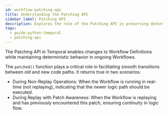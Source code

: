 ```yaml
---
id: workflow-patching-api
title: Understanding the Patching API
sidebar_label: Patching API
description: Explores the role of the Patching API in preserving determinism during workflow updates in Temporal.
tags:
  - guide-python-temporal
  - patching-api
---
```


The Patching API in Temporal enables changes to Workflow Definitions while maintaining deterministic behavior in ongoing Workflows.

The `patched()` function plays a critical role in facilitating smooth transitions between old and new code paths. It returns true in two scenarios:

- During Non-Replay Operations: When the Workflow is running in real-time (not replaying), indicating that the newer logic path should be executed.
- During Replay with Patch Awareness: When the Workflow is replaying and has previously encountered this patch, ensuring continuity in logic flow.
